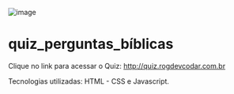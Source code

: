![image](https://github.com/RogDevcodar/quiz_aperguntas_biblicas/assets/129806513/6dbe6301-6622-4282-bc9d-ec6a957c5280)

# quiz_perguntas_bíblicas
Clique no link para acessar o Quiz:
http://quiz.rogdevcodar.com.br

Tecnologias utilizadas: 
HTML - CSS e Javascript.
